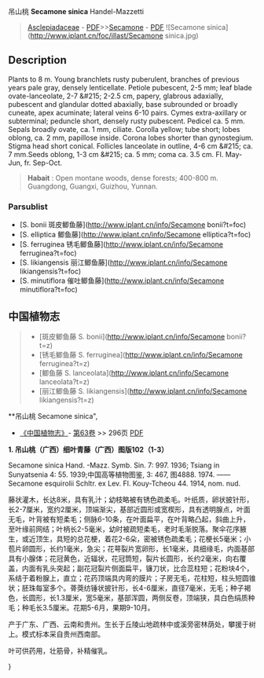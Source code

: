吊山桃 **Secamone sinica** Handel-Mazzetti

> [Asclepiadaceae](http://www.iplant.cn/info/Asclepiadaceae?t=foc) - [PDF](http://www.iplant.cn/foc/pdf/Asclepiadaceae.pdf)>>[Secamone](http://www.iplant.cn/info/Secamone?t=foc) - [PDF](http://www.iplant.cn/foc/pdf/Secamone.pdf)
![Secamone sinica](http://www.iplant.cn/foc/illast/Secamone sinica.jpg)

## Description

Plants to 8 m. Young branchlets rusty puberulent, branches of previous years pale gray, densely lenticellate. Petiole pubescent, 2-5 mm; leaf blade ovate-lanceolate, 2-7 &amp;#215; 2-2.5 cm, papery, glabrous adaxially, pubescent and glandular dotted abaxially, base subrounded or broadly cuneate, apex acuminate; lateral veins 6-10 pairs. Cymes extra-axillary or subterminal; peduncle short, densely rusty pubescent. Pedicel ca. 5 mm. Sepals broadly ovate, ca. 1 mm, ciliate. Corolla yellow; tube short; lobes oblong, ca. 2 mm, papillose inside. Corona lobes shorter than gynostegium. Stigma head short conical. Follicles lanceolate in outline, 4-6 cm &amp;#215; ca. 7 mm.Seeds oblong, 1-3 cm &amp;#215; ca. 5 mm; coma ca. 3.5 cm. Fl. May-Jun, fr. Sep-Oct.


> **Habait** : 
> Open montane woods, dense forests; 400-800 m. Guangdong, Guangxi, Guizhou, Yunnan.



### Parsublist

* [S.  bonii  斑皮鲫鱼藤](http://www.iplant.cn/info/Secamone bonii?t=foc)
* [S.  elliptica  鲫鱼藤](http://www.iplant.cn/info/Secamone elliptica?t=foc)
* [S.  ferruginea  锈毛鲫鱼藤](http://www.iplant.cn/info/Secamone ferruginea?t=foc)
* [S.  likiangensis  丽江鲫鱼藤](http://www.iplant.cn/info/Secamone likiangensis?t=foc)
* [S.  minutiflora  催吐鲫鱼藤](http://www.iplant.cn/info/Secamone minutiflora?t=foc)


## 中国植物志

> * [斑皮鲫鱼藤  S.  bonii](http://www.iplant.cn/info/Secamone bonii?t=z)
> * [锈毛鲫鱼藤  S.  ferruginea](http://www.iplant.cn/info/Secamone ferruginea?t=z)
> * [鲫鱼藤  S.  lanceolata](http://www.iplant.cn/info/Secamone lanceolata?t=z)
> * [丽江鲫鱼藤  S.  likiangensis](http://www.iplant.cn/info/Secamone likiangensis?t=z)


**吊山桃 Secamone sinica",


* [《中国植物志》](http://www.iplant.cn/frps)- [第63卷](http://www.iplant.cn/frps/vol/63) >> 296页 [PDF](http://www.iplant.cn/frps/pdf/63/296.pdf)

**1. 吊山桃（广西）细叶青藤（广西）图版102（1-3）**

Secamone sinica Hand. -Mazz. Symb. Sin. 7: 997. 1936; Tsiang in Sunyatsenia 4: 55. 1939;中国高等植物图鉴, 3: 467, 图4888. 1974. ——Secamone esquirolii Schltr. ex Lev. Fl. Kouy-Tcheou 44. 1914, nom. nud.

藤状灌木，长达8米，具有乳汁；幼枝略被有锈色疏柔毛。叶纸质，卵状披针形，长2-7厘米，宽约2厘米，顶端渐尖，基部近圆形或宽楔形，具有透明腺点，叶面无毛，叶背被有短柔毛；侧脉6-10条，在叶面扁平，在叶背略凸起，斜曲上升，至叶缘前网结；叶柄长2-5毫米，幼时被疏短柔毛，老时毛渐脱落。聚伞花序腋生，或近顶生，具短的总花梗，着花2-6朵，密被锈色疏柔毛；花梗长5毫米；小苞片卵圆形，长约1毫米，急尖；花萼裂片宽卵形，长1毫米，具细缘毛，内面基部具有小腺体；花冠黄色，近辐状，花冠筒短，裂片长圆形，长约2毫米，向右覆盖，内面有乳头突起；副花冠裂片侧面扁平，镰刀状，比合蕊柱短；花粉块4个，系结于着粉腺上，直立；花药顶端具内弯的膜片；子房无毛，花柱短，柱头短圆锥状；胚珠每室多个。蓇葖纺锤状披针形，长4-6厘米，直径7毫米，无毛；种子褐色，长圆形，长1.3厘米，宽5毫米，基部浑圆，两侧反卷，顶端狭，具白色绢质种毛；种毛长3.5厘米。花期5-6月，果期9-10月。

产于广东、广西、云南和贵州。生长于丘陵山地疏林中或溪旁密林荫处，攀援于树上。模式标本采自贵州西南部。

叶可供药用，壮筋骨，补精催乳。



}